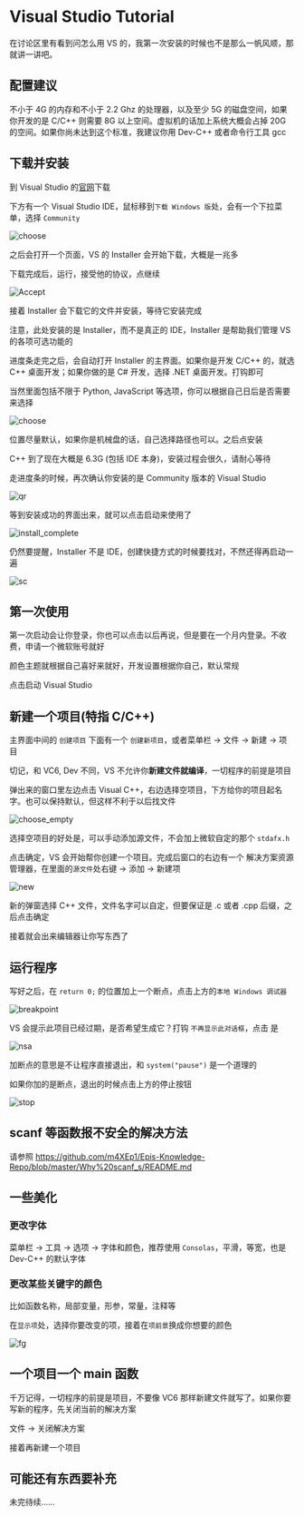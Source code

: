 # Visual Studio Tutorial

在讨论区里有看到问怎么用 VS 的，我第一次安装的时候也不是那么一帆风顺，那就讲一讲吧。

## 配置建议

不小于 4G 的内存和不小于 2.2 Ghz 的处理器，以及至少 5G 的磁盘空间，如果你开发的是 C/C++ 则需要 8G 以上空间。虚拟机的话加上系统大概会占掉 20G 的空间。如果你尚未达到这个标准，我建议你用 Dev-C++ 或者命令行工具 gcc

## 下载并安装

到 Visual Studio 的[官网](https://www.visualstudio.com/zh-hans/)下载

下方有一个 Visual Studio IDE，鼠标移到`下载 Windows 版`处，会有一个下拉菜单，选择 `Community`

![choose](Community.png)

之后会打开一个页面，VS 的 Installer 会开始下载，大概是一兆多

下载完成后，运行，接受他的协议，点继续

![Accept](Accept.png)

接着 Installer 会下载它的文件并安装，等待它安装完成

注意，此处安装的是 Installer，而不是真正的 IDE，Installer 是帮助我们管理 VS 的各项可选功能的

进度条走完之后，会自动打开 Installer 的主界面。如果你是开发 C/C++ 的，就选 C++ 桌面开发；如果你做的是 C# 开发，选择 .NET 桌面开发。打钩即可

当然里面包括不限于 Python, JavaScript 等选项，你可以根据自己日后是否需要来选择

![choose](choose.png)

位置尽量默认，如果你是机械盘的话，自己选择路径也可以。之后点安装

C++ 到了现在大概是 6.3G (包括 IDE 本身)，安装过程会很久，请耐心等待

走进度条的时候，再次确认你安装的是 Community 版本的 Visual Studio

![qr](qr.png)

等到安装成功的界面出来，就可以点击启动来使用了

![install_complete](install_complete.png)

仍然要提醒，Installer 不是 IDE，创建快捷方式的时候要找对，不然还得再启动一遍

![sc](shortcut.png)

## 第一次使用

第一次启动会让你登录，你也可以点击以后再说，但是要在一个月内登录。不收费，申请一个微软账号就好

颜色主题就根据自己喜好来就好，开发设置根据你自己，默认常规

点击启动 Visual Studio

## 新建一个项目(特指 C/C++)

主界面中间的 `创建项目` 下面有一个 `创建新项目`，或者菜单栏 -> 文件 -> 新建 -> 项目

切记，和 VC6, Dev 不同，VS 不允许你**新建文件就编译**，一切程序的前提是项目

弹出来的窗口里左边点击 Visual C++，右边选择空项目，下方给你的项目起名字。也可以保持默认，但这样不利于以后找文件

![choose_empty](choose_empty.png)

选择空项目的好处是，可以手动添加源文件，不会加上微软自定的那个 `stdafx.h`

点击确定，VS 会开始帮你创建一个项目。完成后窗口的右边有一个 解决方案资源管理器，在里面的`源文件`处右键 -> 添加 -> 新建项

![new](new.png)

新的弹窗选择 C++ 文件，文件名字可以自定，但要保证是 .c 或者 .cpp 后缀，之后点击确定

接着就会出来编辑器让你写东西了

## 运行程序

写好之后，在 `return 0;` 的位置加上一个断点，点击上方的`本地 Windows 调试器`

![breakpoint](breakpoint.png)

VS 会提示此项目已经过期，是否希望生成它？打钩 `不再显示此对话框`，点击 是

![nsa](notshowanymore.png)

加断点的意思是不让程序直接退出，和 `system("pause")` 是一个道理的

如果你加的是断点，退出的时候点击上方的停止按钮

![stop](stop.png)

## scanf 等函数报不安全的解决方法

请参照 https://github.com/m4XEp1/Epis-Knowledge-Repo/blob/master/Why%20scanf_s/README.md

## 一些美化

### 更改字体

菜单栏 -> 工具 -> 选项 -> 字体和颜色，推荐使用 `Consolas`，平滑，等宽，也是 Dev-C++ 的默认字体

### 更改某些关键字的颜色

比如函数名称，局部变量，形参，常量，注释等

在`显示项`处，选择你要改变的项，接着在`项前景`换成你想要的颜色

![fg](fg.png)

## 一个项目一个 main 函数

千万记得，一切程序的前提是项目，不要像 VC6 那样新建文件就写了。如果你要写新的程序，先关闭当前的解决方案

文件 -> 关闭解决方案

接着再新建一个项目

## 可能还有东西要补充

未完待续……
